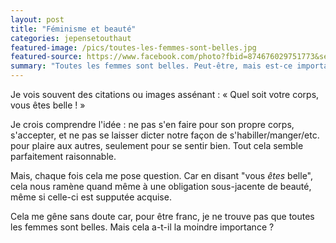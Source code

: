 ```yaml
---
layout: post
title: "Féminisme et beauté"
categories: jepensetouthaut
featured-image: /pics/toutes-les-femmes-sont-belles.jpg
featured-source: https://www.facebook.com/photo?fbid=874676029751773&set=a.157407108145339
summary: "Toutes les femmes sont belles. Peut-être, mais est-ce important ?"
---
```


Je vois souvent des citations ou images assénant : « Quel soit votre corps, vous êtes belle ! »

Je crois comprendre l'idée : ne pas s'en faire pour son propre corps, s'accepter, et ne pas se laisser dicter notre façon de s'habiller/manger/etc.
pour plaire aux autres, seulement pour se sentir bien.
Tout cela semble parfaitement raisonnable.

Mais, chaque fois cela me pose question. 
Car en disant "vous *êtes* belle", cela nous ramène quand même à une obligation sous-jacente de beauté, même si celle-ci est supputée acquise.

Cela me gêne sans doute car, pour être franc, je ne trouve pas que toutes les femmes sont belles. 
Mais cela a-t-il la moindre importance ?
